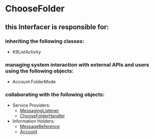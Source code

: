 # ChooseFolder
## this Interfacer is responsible for: 
### inheriting the following classes: 
* K9ListActivity
### managing system interaction with external APIs and users using the following objects: 
* Account.FolderMode
### collaborating with the following objects: 
* Service Providers: 
	* [MessagingListener](../ServiceProviders/MessagingListener.md) 
	* [ChooseFolderHandler](../ServiceProviders/ChooseFolderHandler.md) 
* Information Holders: 
	* [MessageReference](../InformationHolders/MessageReference.md) 
	* [Account](../InformationHolders/Account.md) 
